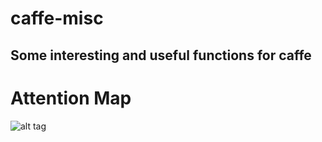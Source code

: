# caffe-misc

## Some interesting and useful functions for caffe

# Attention Map

![alt tag](https://github.com/twtygqyy/caffe-misc/attention.jpg)